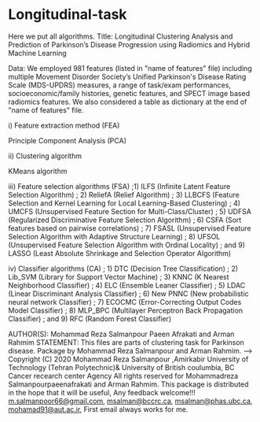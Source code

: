 # Longitudinal-task
Here we put all algorithms.
Title: Longitudinal Clustering Analysis and Prediction of Parkinson’s Disease Progression using Radiomics and Hybrid Machine Learning

Data: We employed 981 features (listed in "name of features" file) including multiple Movement Disorder Society’s Unified Parkinson's Disease Rating Scale (MDS-UPDRS) measures, a range of task/exam performances, socioeconomic/family histories, genetic features, and SPECT image based radiomics features. We also considered a table as dictionary at the end of "name of features" file.

i) Feature extraction method (FEA)

Principle Component Analysis (PCA)

ii) Clustering algorithm

KMeans algorithm

iii) Feature selection algorithms (FSA) ;1) ILFS (Infinite Latent Feature Selection Algorithm) ; 2) ReliefA (Relief Algorithm) ; 3) LLBCFS (Feature Selection and Kernel Learning for Local Learning-Based Clustering) ; 4) UMCFS (Unsupervised Feature Section for Multi-Class/Cluster) ; 5) UDFSA (Regularized Discriminative Feature Selection Algorithm) ; 6) CSFA (Sort features based on pairwise correlations) ; 7) FSASL (Unsupervised Feature Selection Algorithm with Adaptive Structure Learning) ; 8) UFSOL (Unsupervised Feature Selection Algorithm with Ordinal Locality) ; and 9) LASSO (Least Absolute Shrinkage and Selection Operator Algorithm)

iv) Classifier algorithms (CA) ; 1) DTC (Decision Tree Classification) ; 2) Lib_SVM (Library for Support Vector Machine) ; 3) KNNC (K Nearest Neighborhood Classifier) ; 4) ELC (Ensemble Leaner Classifier) ; 5) LDAC (Linear Discriminant Analysis Classifier) ; 6) New PNNC (New probabilistic neural network Classifier) ; 7) ECOCMC (Error-Correcting Output Codes Model Classifier) ; 8) MLP_BPC (Multilayer Perceptron Back Propagation Classifier) ; and 9) RFC (Random Forest Classifier)

AUTHOR(S): Mohammad Reza Salmanpour Paeen Afrakati and Arman Rahmim STATEMENT: This files are parts of clustering task for Parkinson disease. Package by Mohammad Reza Salmanpour and Arman Rahmim. --> Copyright (C) 2020 Mohammad Reza Salmanpour ,Amirkabir University of Technology (Tehran Polytechnic)& University of British coulumbia, BC Cancer recearch center Agency All rights reserved for Mohammadreza Salmanpourpaeenafrakati and Arman Rahmim. This package is distributed in the hope that it will be useful, Any feedback welcome!!! m.salmanpoor66@gmail.com, msalman@bccrc.ca, msalman@phas.ubc.ca, mohamad91@aut.ac.ir, First email always works for me.
